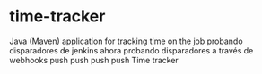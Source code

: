 # time-tracker
Java (Maven) application for tracking time on the job
probando disparadores de jenkins
ahora probando disparadores a través de webhooks
push
push
push
push
Time tracker
